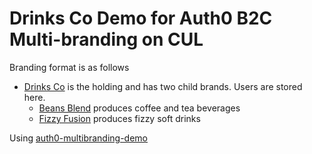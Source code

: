 # Drinks Co Demo for Auth0 B2C Multi-branding on CUL 

Branding format is as follows

* [Drinks Co](https://drinks-co.vercel.app) is the holding and has two child brands. Users are stored here.
  * [Beans Blend](https://beans-blend.vercel.app) produces coffee and tea beverages 
  * [Fizzy Fusion](https://fizzy-fusion.vercel.app) produces fizzy soft drinks
  

Using [auth0-multibranding-demo](https://github.com/abbaspour/auth0-multibranding-demo/)
